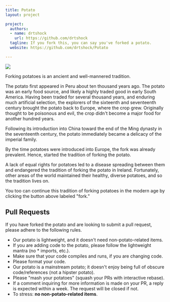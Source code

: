 ```yaml
---
title: Potato
layout: project

project:
  authors:
  - name: drtshock
    url: https://github.com/drtshock
  tagline: If you fork this, you can say you've forked a potato.
  website: https://github.com/drtshock/Potato

---
```


<b-collapse :open="false">
  <a slot="trigger">
    <p class="has-text-centered spinny-potato"><img src="http://i.imgur.com/dRnvRZZ.jpg"></p>
  </a>
  <p class="content">
Forking potatoes is an ancient and well-mannered tradition.

The potato first appeared in Peru about ten thousand years ago. The potato was an early food source, and likely a highly traded good in early South America. Having been traded for several thousand years, and enduring much artificial selection, the explorers of the sixteenth and seventeenth century brought the potato back to Europe, where the crop grew. Originally thought to be poisonous and evil, the crop didn't become a major food for another hundred years.

Following its introduction into China toward the end of the Ming dynasty in the seventeenth century, the potato immediately became a delicacy of the imperial family.

By the time potatoes were introduced into Europe, the fork was already prevalent. Hence, started the tradition of forking the potato.

A lack of equal rights for potatoes led to a disease spreading between them and endangered the tradition of forking the potato in Ireland. Fortunately, other areas of the world maintained their healthy, diverse potatoes, and so the tradition lives on.

You too can continue this tradition of forking potatoes in the modern age by clicking the button above labeled "fork."

Pull Requests
-------------

If you have forked the potato and are looking to submit a pull request, please adhere to the following rules.

- Our potato is lightweight, and it doesn't need non-potato-related items.
- If you are adding code to the potato, please follow the lightweight mantra (no * imports, etc.).
- Make sure that your code compiles and runs, if you are changing code.
- Please format your code.
- Our potato is a mainstream potato; it doesn't enjoy being full of obscure code/references (not a hipster potato).
- Please "mash your potatoes" (squash your PRs with interactive rebase).
- If a comment inquiring for more information is made on your PR, a reply is expected within a week. The request will be closed if not.
- To stress: **no non-potato-related items**.
</p>
</b-collapse>

<style lang="scss" scoped>
@keyframes spin {
  from { transform: perspective(10cm) rotateX(0) }
  to   { transform: perspective(10cm) rotateX(360deg) }
}

.konami .spinny-potato {
  animation: spin 2.5s linear infinite;
}

</style>
